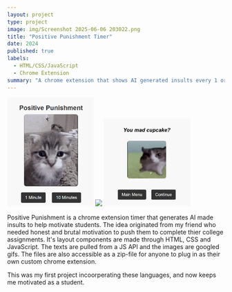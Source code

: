 ```yaml
---
layout: project
type: project
image: img/Screenshot 2025-06-06 203022.png
title: "Positive Punishment Timer"
date: 2024
published: true
labels:
  - HTML/CSS/JavaScript
  - Chrome Extension
summary: "A chrome extension that shows AI generated insults every 1 or 10 minutes"
---
```


<div class="text-center p-4">
  <img width="200px" src="../img/Screenshot 2025-06-06 203022.png" class="img-thumbnail" >
  <img width="200px" src="../img/Screenshot 2025-06-06 203733" class="img-thumbnail" >
  <img width="200px" src="../img/Screenshot 2025-06-06 203546.png" class="img-thumbnail" >
</div>


Positive Punishment is a chrome extension timer that generates AI made insults to help motivate students. The idea originated from my friend who needed honest and brutal motivation to push them to complete thier college assignments. It's layout components are made through HTML, CSS and JavaScript. The texts are pulled from a JS API and the images are googled gifs. The files are also accessible as a zip-file for anyone to plug in as their own custom chrome extension.

This was my first project incoorperating these languages, and now keeps me motivated as a student.

